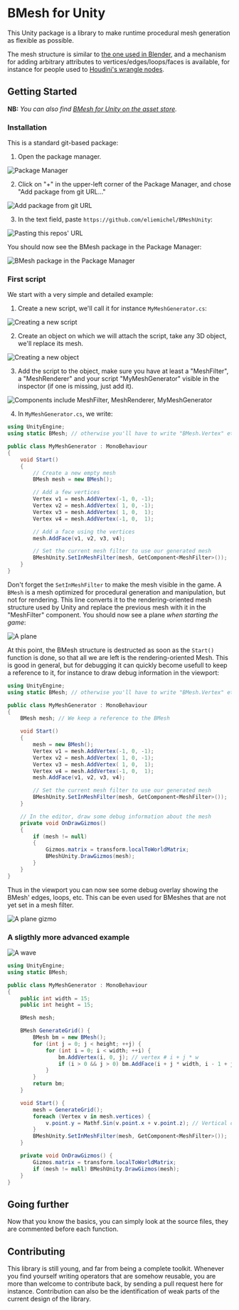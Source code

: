 BMesh for Unity
===============

This Unity package is a library to make runtime procedural mesh generation as flexible as possible.

The mesh structure is similar to [the one used in Blender](https://wiki.blender.org/wiki/Source/Modeling/BMesh/Design), and a mechanism for adding arbitrary attributes to vertices/edges/loops/faces is available, for instance for people used to [Houdini's wrangle nodes](https://www.sidefx.com/docs/houdini/nodes/sop/attribwrangle.html).

Getting Started
---------------

**NB:** *You can also find [BMesh for Unity on the asset store]().*

### Installation

This is a standard git-based package:

  1. Open the package manager.

![Package Manager](Doc/PackageManager.png)

  2. Click on "+" in the upper-left corner of the Package Manager, and chose "Add package from git URL..."

![Add package from git URL](Doc/GitUrl.png)

 3. In the text field, paste `https://github.com/eliemichel/BMeshUnity`:

![Pasting this repos' URL](Doc/GitUrl2.png)

You should now see the BMesh package in the Package Manager:

![BMesh package in the Package Manager](Doc/BMeshPackage.png)

### First script

We start with a very simple and detailed example:

  1. Create a new script, we'll call it for instance `MyMeshGenerator.cs`:

![Creating a new script](Doc/NewScript.png)

  2. Create an object on which we will attach the script, take any 3D object, we'll replace its mesh.

![Creating a new object](Doc/NewObject.png)

  3. Add the script to the object, make sure you have at least a "MeshFilter", a "MeshRenderer" and your script "MyMeshGenerator" visible in the inspector (if one is missing, just add it).

![Components include MeshFilter, MeshRenderer, MyMeshGenerator](Doc/Components.png)

  4. In `MyMeshGenerator.cs`, we write:

```C#
using UnityEngine;
using static BMesh; // otherwise you'll have to write "BMesh.Vertex" etc.

public class MyMeshGenerator : MonoBehaviour
{
    void Start()
    {
        // Create a new empty mesh
        BMesh mesh = new BMesh();

        // Add a few vertices
        Vertex v1 = mesh.AddVertex(-1, 0, -1);
        Vertex v2 = mesh.AddVertex( 1, 0, -1);
        Vertex v3 = mesh.AddVertex( 1, 0,  1);
        Vertex v4 = mesh.AddVertex(-1, 0,  1);

        // Add a face using the vertices
        mesh.AddFace(v1, v2, v3, v4);

        // Set the current mesh filter to use our generated mesh
        BMeshUnity.SetInMeshFilter(mesh, GetComponent<MeshFilter>());
    }
}
```

Don't forget the `SetInMeshFilter` to make the mesh visible in the game. A `BMesh` is a mesh optimized for procedural generation and manipulation, but not for rendering. This line converts it to the rendering-oriented mesh structure used by Unity and replace the previous mesh with it in the "MeshFilter" component. You should now see a plane *when starting the game*:

![A plane](Doc/Plane.png)

At this point, the BMesh structure is destructed as soon as the `Start()` function is done, so that all we are left is the rendering-oriented Mesh. This is good in general, but for debugging it can quickly become usefull to keep a reference to it, for instance to draw debug information in the viewport:

```C#
using UnityEngine;
using static BMesh; // otherwise you'll have to write "BMesh.Vertex" etc.

public class MyMeshGenerator : MonoBehaviour
{
    BMesh mesh; // We keep a reference to the BMesh

    void Start()
    {
        mesh = new BMesh();
        Vertex v1 = mesh.AddVertex(-1, 0, -1);
        Vertex v2 = mesh.AddVertex( 1, 0, -1);
        Vertex v3 = mesh.AddVertex( 1, 0,  1);
        Vertex v4 = mesh.AddVertex(-1, 0,  1);
        mesh.AddFace(v1, v2, v3, v4);

        // Set the current mesh filter to use our generated mesh
        BMeshUnity.SetInMeshFilter(mesh, GetComponent<MeshFilter>());
    }

    // In the editor, draw some debug information about the mesh
    private void OnDrawGizmos()
    {
        if (mesh != null)
        {
        	Gizmos.matrix = transform.localToWorldMatrix;
            BMeshUnity.DrawGizmos(mesh);
        }
    }
}
```

Thus in the viewport you can now see some debug overlay showing the BMesh' edges, loops, etc. This can be even used for BMeshes that are not yet set in a mesh filter.

![A plane gizmo](Doc/PlaneGizmo.png)

### A sligthly more advanced example

![A wave](Doc/Wave.png)

```C#
using UnityEngine;
using static BMesh;

public class MyMeshGenerator : MonoBehaviour
{
    public int width = 15;
    public int height = 15;

    BMesh mesh;

    BMesh GenerateGrid() {
        BMesh bm = new BMesh();
        for (int j = 0; j < height; ++j) {
            for (int i = 0; i < width; ++i) {
                bm.AddVertex(i, 0, j); // vertex # i + j * w
                if (i > 0 && j > 0) bm.AddFace(i + j * width, i - 1 + j * width, i - 1 + (j - 1) * width, i + (j - 1) * width);
            }
        }
        return bm;
    }

    void Start() {
        mesh = GenerateGrid();
        foreach (Vertex v in mesh.vertices) {
            v.point.y = Mathf.Sin(v.point.x + v.point.z); // Vertical displacement
        }
        BMeshUnity.SetInMeshFilter(mesh, GetComponent<MeshFilter>());
    }

    private void OnDrawGizmos() {
        Gizmos.matrix = transform.localToWorldMatrix;
        if (mesh != null) BMeshUnity.DrawGizmos(mesh);
    }
}
```

Going further
-------------

Now that you know the basics, you can simply look at the source files, they are commented before each function.

Contributing
------------

This library is still young, and far from being a complete toolkit. Whenever you find yourself writing operators that are somehow reusable, you are more than welcome to contribute back, by sending a pull request here for instance. Contribution can also be the identification of weak parts of the current design of the library.
